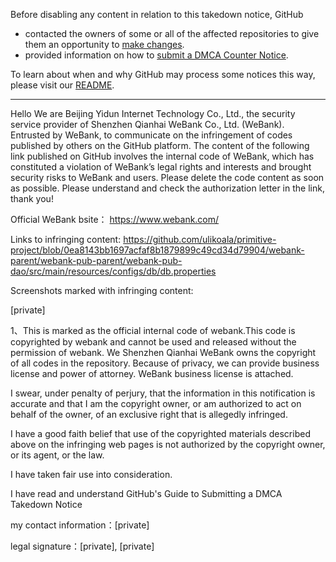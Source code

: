 Before disabling any content in relation to this takedown notice, GitHub
- contacted the owners of some or all of the affected repositories to give them an opportunity to [make changes](https://docs.github.com/en/github/site-policy/dmca-takedown-policy#a-how-does-this-actually-work).
- provided information on how to [submit a DMCA Counter Notice](https://docs.github.com/en/articles/guide-to-submitting-a-dmca-counter-notice).

To learn about when and why GitHub may process some notices this way, please visit our [README](https://github.com/github/dmca/blob/master/README.md#anatomy-of-a-takedown-notice).

---

Hello
    We are Beijing Yidun Internet Technology Co., Ltd., the security service provider of Shenzhen Qianhai WeBank Co., Ltd. (WeBank). Entrusted by WeBank, to communicate on the infringement of codes published by others on the GitHub platform. The content of the following link published on GitHub involves the internal code of WeBank, which has constituted a violation of WeBank’s legal rights and interests and brought security risks to WeBank and users. Please delete the code content as soon as possible. Please understand and check the authorization letter in the link, thank you!

Official WeBank bsite： 
https://www.webank.com/

Links to infringing content: 
https://github.com/ulikoala/primitive-project/blob/0ea8143bb1697acfaf8b1879899c49cd34d79904/webank-parent/webank-pub-parent/webank-pub-dao/src/main/resources/configs/db/db.properties

Screenshots marked with infringing content:  

[private]


1、This is marked as the official internal code of webank.This code is copyrighted by webank and cannot be used and released without the permission of webank.
We Shenzhen Qianhai WeBank owns the copyright of all codes in the repository.
Because of privacy, we can provide business license and power of attorney.
WeBank business license is attached.



I swear, under penalty of perjury, that the information in this notification is accurate and that I am the copyright owner, or am authorized to act on behalf of the owner, of an exclusive right that is allegedly infringed.

I have a good faith belief that use of the copyrighted materials described above on the infringing web pages is not authorized by the copyright owner, or its agent, or the law.

I have taken fair use into consideration.

I have read and understand GitHub's Guide to Submitting a DMCA Takedown Notice

my contact information：[private]

legal signature：[private], [private]
